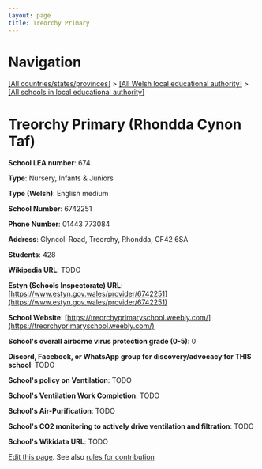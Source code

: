 ```yaml
---
layout: page
title: Treorchy Primary
---
```

# Navigation

[[All countries/states/provinces]](../../..) > [[All Welsh local educational authority]](../..) > [[All schools in local educational authority]](..)

# Treorchy Primary (Rhondda Cynon Taf)

**School LEA number**: 674

**Type**: Nursery, Infants & Juniors

**Type (Welsh)**: English medium

**School Number**: 6742251

**Phone Number**: 01443 773084

**Address**: Glyncoli Road, Treorchy, Rhondda, CF42 6SA

**Students**: 428

**Wikipedia URL**: TODO

**Estyn (Schools Inspectorate) URL**: [https://www.estyn.gov.wales/provider/6742251](https://www.estyn.gov.wales/provider/6742251)

**School Website**: [https://treorchyprimaryschool.weebly.com/](https://treorchyprimaryschool.weebly.com/)

**School's overall airborne virus protection grade (0-5)**: 0

**Discord, Facebook, or WhatsApp group for discovery/advocacy for THIS school**: TODO

**School's policy on Ventilation**: TODO

**School's Ventilation Work Completion**: TODO

**School's Air-Purification**: TODO

**School's CO2 monitoring to actively drive ventilation and filtration**: TODO

**School's Wikidata URL**: TODO




[Edit this page](https://github.com/ventilate-schools/Wales/edit/prif/./Rhondda_Cynon_Taf/Treorchy_Primary.md). See also [rules for contribution](../../../contribution-rules/)